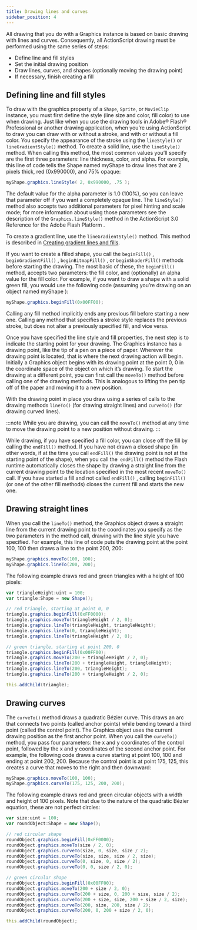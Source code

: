 ```yaml
---
title: Drawing lines and curves
sidebar_position: 4
---
```


All drawing that you do with a Graphics instance is based on basic drawing with lines and curves. Consequently, all ActionScript drawing must be performed using the same series of steps:

- Define line and fill styles
- Set the initial drawing position
- Draw lines, curves, and shapes (optionally moving the drawing point)
- If necessary, finish creating a fill

## Defining line and fill styles

To draw with the graphics property of a `Shape`, `Sprite`, or `MovieClip` instance, you must first define the style (line size and color, fill color) to use when drawing. Just like when you use the drawing tools in Adobe® Flash® Professional or another drawing application, when you’re using ActionScript to draw you can draw with or without a stroke, and with or without a fill color. You specify the appearance of the stroke using the `lineStyle()` or `lineGradientStyle()` method. To create a solid line, use the `lineStyle()` method. When calling this method, the most common values you’ll specify are the first three parameters: line thickness, color, and alpha. For example, this line of code tells the Shape named myShape to draw lines that are 2 pixels thick, red (0x990000), and 75% opaque:

```actionscript
myShape.graphics.lineStyle( 2, 0x990000, .75 );
```

The default value for the alpha parameter is 1.0 (100%), so you can leave that parameter off if you want a completely opaque line. The `lineStyle()` method also accepts two additional parameters for pixel hinting and scale mode; for more information about using those parameters see the description of the `Graphics.lineStyle()` method in the ActionScript 3.0 Reference for the Adobe Flash Platform .

To create a gradient line, use the `lineGradientStyle()` method. This method is described in [Creating gradient lines and fills](creating-gradient-lines-and-fills).

If you want to create a filled shape, you call the `beginFill()` , `beginGradientFill()` , `beginBitmapFill()` , or `beginShaderFill()` methods before starting the drawing. The most basic of these, the `beginFill()` method, accepts two parameters: the fill color, and (optionally) an alpha value for the fill color. For example, if you want to draw a shape with a solid green fill, you would use the following code (assuming you’re drawing on an object named myShape ):

```actionscript
myShape.graphics.beginFill(0x00FF00);
```

Calling any fill method implicitly ends any previous fill before starting a new one. Calling any method that specifies a stroke style replaces the previous stroke, but does not alter a previously specified fill, and vice versa.

Once you have specified the line style and fill properties, the next step is to indicate the starting point for your drawing. The Graphics instance has a drawing point, like the tip of a pen on a piece of paper. Wherever the drawing point is located, that is where the next drawing action will begin. Initially a Graphics object begins with its drawing point at the point 0, 0 in the coordinate space of the object on which it’s drawing. To start the drawing at a different point, you can first call the `moveTo()` method before calling one of the drawing methods. This is analogous to lifting the pen tip off of the paper and moving it to a new position.

With the drawing point in place you draw using a series of calls to the drawing methods `lineTo()` (for drawing straight lines) and `curveTo()` (for drawing curved lines).

:::note
While you are drawing, you can call the `moveTo()` method at any time to move the drawing point to a new position without drawing.
:::

While drawing, if you have specified a fill color, you can close off the fill by calling the `endFill()` method. If you have not drawn a closed shape (in other words, if at the time you call `endFill()` the drawing point is not at the starting point of the shape), when you call the` endFill()` method the Flash runtime automatically closes the shape by drawing a straight line from the current drawing point to the location specified in the most recent `moveTo()` call. If you have started a fill and not called `endFill()` , calling `beginFill()` (or one of the other fill methods) closes the current fill and starts the new one.

## Drawing straight lines

When you call the `lineTo()` method, the Graphics object draws a straight line from the current drawing point to the coordinates you specify as the two parameters in the method call, drawing with the line style you have specified. For example, this line of code puts the drawing point at the point 100, 100 then draws a line to the point 200, 200:

```actionscript
myShape.graphics.moveTo(100, 100);
myShape.graphics.lineTo(200, 200);
```

The following example draws red and green triangles with a height of 100 pixels:

```actionscript
var triangleHeight:uint = 100;
var triangle:Shape = new Shape();

// red triangle, starting at point 0, 0
triangle.graphics.beginFill(0xFF0000);
triangle.graphics.moveTo(triangleHeight / 2, 0);
triangle.graphics.lineTo(triangleHeight, triangleHeight);
triangle.graphics.lineTo(0, triangleHeight);
triangle.graphics.lineTo(triangleHeight / 2, 0);

// green triangle, starting at point 200, 0
triangle.graphics.beginFill(0x00FF00);
triangle.graphics.moveTo(200 + triangleHeight / 2, 0);
triangle.graphics.lineTo(200 + triangleHeight, triangleHeight);
triangle.graphics.lineTo(200, triangleHeight);
triangle.graphics.lineTo(200 + triangleHeight / 2, 0);

this.addChild(triangle);
```

## Drawing curves

The `curveTo()` method draws a quadratic Bézier curve. This draws an arc that connects two points (called anchor points) while bending toward a third point (called the control point). The Graphics object uses the current drawing position as the first anchor point. When you call the `curveTo()` method, you pass four parameters: the x and y coordinates of the control point, followed by the x and y coordinates of the second anchor point. For example, the following code draws a curve starting at point 100, 100 and ending at point 200, 200. Because the control point is at point 175, 125, this creates a curve that moves to the right and then downward:

```actionscript
myShape.graphics.moveTo(100, 100);
myShape.graphics.curveTo(175, 125, 200, 200);
```

The following example draws red and green circular objects with a width and height of 100 pixels. Note that due to the nature of the quadratic Bézier equation, these are not perfect circles:

```actionscript
var size:uint = 100;
var roundObject:Shape = new Shape();

// red circular shape
roundObject.graphics.beginFill(0xFF0000);
roundObject.graphics.moveTo(size / 2, 0);
roundObject.graphics.curveTo(size, 0, size, size / 2);
roundObject.graphics.curveTo(size, size, size / 2, size);
roundObject.graphics.curveTo(0, size, 0, size / 2);
roundObject.graphics.curveTo(0, 0, size / 2, 0);

// green circular shape
roundObject.graphics.beginFill(0x00FF00);
roundObject.graphics.moveTo(200 + size / 2, 0);
roundObject.graphics.curveTo(200 + size, 0, 200 + size, size / 2);
roundObject.graphics.curveTo(200 + size, size, 200 + size / 2, size);
roundObject.graphics.curveTo(200, size, 200, size / 2);
roundObject.graphics.curveTo(200, 0, 200 + size / 2, 0);

this.addChild(roundObject);
```
